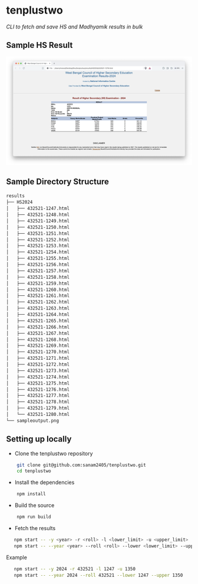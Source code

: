 # tenplustwo

_CLI to fetch and save HS and Madhyamik results in bulk_

## Sample HS Result

![](results/sampleoutput.png)

## Sample Directory Structure

```bash
results
├── HS2024
│   ├── 432521-1247.html
│   ├── 432521-1248.html
│   ├── 432521-1249.html
│   ├── 432521-1250.html
│   ├── 432521-1251.html
│   ├── 432521-1252.html
│   ├── 432521-1253.html
│   ├── 432521-1254.html
│   ├── 432521-1255.html
│   ├── 432521-1256.html
│   ├── 432521-1257.html
│   ├── 432521-1258.html
│   ├── 432521-1259.html
│   ├── 432521-1260.html
│   ├── 432521-1261.html
│   ├── 432521-1262.html
│   ├── 432521-1263.html
│   ├── 432521-1264.html
│   ├── 432521-1265.html
│   ├── 432521-1266.html
│   ├── 432521-1267.html
│   ├── 432521-1268.html
│   ├── 432521-1269.html
│   ├── 432521-1270.html
│   ├── 432521-1271.html
│   ├── 432521-1272.html
│   ├── 432521-1273.html
│   ├── 432521-1274.html
│   ├── 432521-1275.html
│   ├── 432521-1276.html
│   ├── 432521-1277.html
│   ├── 432521-1278.html
│   ├── 432521-1279.html
│   └── 432521-1280.html
└── sampleoutput.png
```

## Setting up locally

- Clone the tenplustwo repository

```bash
    git clone git@github.com:sanam2405/tenplustwo.git
    cd tenplustwo
```

- Install the dependencies

```bash
    npm install
```

- Build the source

```bash
    npm run build
```

- Fetch the results

```bash
   npm start -- -y <year> -r <roll> -l <lower_limit> -u <upper_limit>
   npm start -- --year <year> --roll <roll> --lower <lower_limit> --upper <upper_limit>
```

Example

```bash
   npm start -- -y 2024 -r 432521 -l 1247 -u 1350
   npm start -- --year 2024 --roll 432521 --lower 1247 --upper 1350
```
